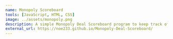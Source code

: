 ```yaml
---
name: Monopoly Scoreboard
tools: [JavaScript, HTML, CSS]
image: ../assets/monopoly.png
description: A simple Monopoly Deal Scoreboard program to keep track of players' scores during the game.
external_url: https://noe233.github.io/Monopoly-Deal-Scoreboard/
---
```


